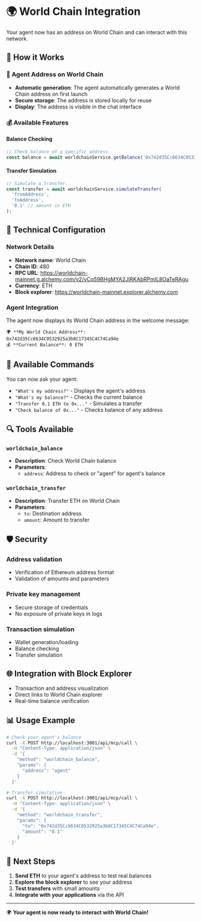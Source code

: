 # 🌍 World Chain Integration

Your agent now has an address on World Chain and can interact with this network.

## 🚀 How it Works

### 🏦 Agent Address on World Chain
- **Automatic generation**: The agent automatically generates a World Chain address on first launch
- **Secure storage**: The address is stored locally for reuse
- **Display**: The address is visible in the chat interface

### 💰 Available Features

#### Balance Checking
```javascript
// Check balance of a specific address
const balance = await worldchainService.getBalance('0x742d35Cc6634C0532925a3b8C17345C4C74Ca94e');
```

#### Transfer Simulation
```javascript
// Simulate a transfer
const transfer = await worldchainService.simulateTransfer(
  'fromAddress',
  'toAddress', 
  '0.1' // amount in ETH
);
```

## 🔧 Technical Configuration

### Network Details
- **Network name**: World Chain
- **Chain ID**: 480
- **RPC URL**: https://worldchain-mainnet.g.alchemy.com/v2/vCq59BHgMYA2JIRKAbRPmIL8OaTeRAgu
- **Currency**: ETH
- **Block explorer**: https://worldchain-mainnet.explorer.alchemy.com

### Agent Integration
The agent now displays its World Chain address in the welcome message:

```
🌍 **My World Chain Address**: 0x742d35Cc6634C0532925a3b8C17345C4C74Ca94e
💰 **Current Balance**: 0 ETH
```

## 🤖 Available Commands

You can now ask your agent:
- `"What's my address?"` - Displays the agent's address
- `"What's my balance?"` - Checks the current balance
- `"Transfer 0.1 ETH to 0x..."` - Simulates a transfer
- `"Check balance of 0x..."` - Checks balance of any address

## 🔍 Tools Available

### `worldchain_balance`
- **Description**: Check World Chain balance
- **Parameters**: 
  - `address`: Address to check or "agent" for agent's balance

### `worldchain_transfer`
- **Description**: Transfer ETH on World Chain
- **Parameters**:
  - `to`: Destination address
  - `amount`: Amount to transfer

## 🛡️ Security

### Address validation
- Verification of Ethereum address format
- Validation of amounts and parameters

### Private key management
- Secure storage of credentials
- No exposure of private keys in logs

### Transaction simulation
- Wallet generation/loading
- Balance checking
- Transfer simulation

## 🌐 Integration with Block Explorer

- Transaction and address visualization
- Direct links to World Chain explorer
- Real-time balance verification

## 📊 Usage Example

```bash
# Check your agent's balance
curl -X POST http://localhost:3001/api/mcp/call \
  -H "Content-Type: application/json" \
  -d '{
    "method": "worldchain_balance",
    "params": {
      "address": "agent"
    }
  }'

# Transfer simulation
curl -X POST http://localhost:3001/api/mcp/call \
  -H "Content-Type: application/json" \
  -d '{
    "method": "worldchain_transfer", 
    "params": {
      "to": "0x742d35Cc6634C0532925a3b8C17345C4C74Ca94e",
      "amount": "0.1"
    }
  }'
```

## 🎯 Next Steps

1. **Send ETH** to your agent's address to test real balances
2. **Explore the block explorer** to see your address
3. **Test transfers** with small amounts
4. **Integrate with your applications** via the API

---

🌍 **Your agent is now ready to interact with World Chain!** 